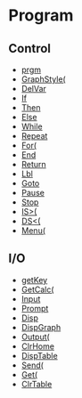 # Program


## Control

 * <a href="../tokens/prgm.md" title="0x5F">prgm</a>
 * <a href="../tokens/GraphStyle(.md" title="0xBB45">GraphStyle(</a>
 * <a href="../tokens/DelVar.md" title="0xBB54">DelVar </a>
 * <a href="../tokens/If.md" title="0xCE">If </a>
 * <a href="../tokens/Then.md" title="0xCF">Then</a>
 * <a href="../tokens/Else.md" title="0xD0">Else</a>
 * <a href="../tokens/While.md" title="0xD1">While </a>
 * <a href="../tokens/Repeat.md" title="0xD2">Repeat </a>
 * <a href="../tokens/For(.md" title="0xD3">For(</a>
 * <a href="../tokens/End.md" title="0xD4">End</a>
 * <a href="../tokens/Return.md" title="0xD5">Return</a>
 * <a href="../tokens/Lbl.md" title="0xD6">Lbl </a>
 * <a href="../tokens/Goto.md" title="0xD7">Goto </a>
 * <a href="../tokens/Pause.md" title="0xD8">Pause </a>
 * <a href="../tokens/Stop.md" title="0xD9">Stop</a>
 * <a href="../tokens/IS(.md" title="0xDA">IS>(</a>
 * <a href="../tokens/DS(.md" title="0xDB">DS<(</a>
 * <a href="../tokens/Menu(.md" title="0xE6">Menu(</a>

## I/O

 * <a href="../tokens/getKey.md" title="0xAD">getKey</a>
 * <a href="../tokens/GetCalc(.md" title="0xBB53">GetCalc(</a>
 * <a href="../tokens/Input.md" title="0xDC">Input </a>
 * <a href="../tokens/Prompt.md" title="0xDD">Prompt </a>
 * <a href="../tokens/Disp.md" title="0xDE">Disp </a>
 * <a href="../tokens/DispGraph.md" title="0xDF">DispGraph</a>
 * <a href="../tokens/Output(.md" title="0xE0">Output(</a>
 * <a href="../tokens/ClrHome.md" title="0xE1">ClrHome</a>
 * <a href="../tokens/DispTable.md" title="0xE5">DispTable</a>
 * <a href="../tokens/Send(.md" title="0xE7">Send(</a>
 * <a href="../tokens/Get(.md" title="0xE8">Get(</a>
 * <a href="../tokens/ClrTable.md" title="0xFB">ClrTable</a>

